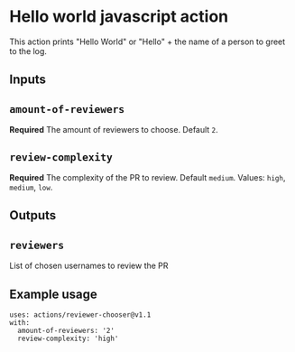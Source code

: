 # Hello world javascript action

This action prints "Hello World" or "Hello" + the name of a person to greet to the log.

## Inputs

## `amount-of-reviewers`

**Required** The amount of reviewers to choose. Default `2`.

## `review-complexity`

**Required** The complexity of the PR to review. Default `medium`.
Values: `high`, `medium`, `low`.


## Outputs

## `reviewers`

List of chosen usernames to review the PR

## Example usage

```
uses: actions/reviewer-chooser@v1.1
with:
  amount-of-reviewers: '2'
  review-complexity: 'high'
```